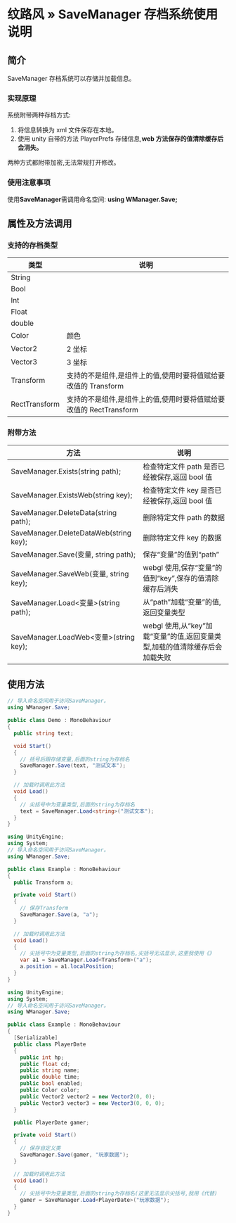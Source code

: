 # 纹路风 » SaveManager 存档系统使用说明

## 简介

SaveManager 存档系统可以存储并加载信息。

### 实现原理

系统附带两种存档方式:

1. 将信息转换为 xml 文件保存在本地。
2. 使用 unity 自带的方法 PlayerPrefs 存储信息,**web 方法保存的值清除缓存后会消失。**

两种方式都附带加密,无法常规打开修改。

### 使用注意事项

使用**SaveManager**需调用命名空间: **using WManager.Save;**

## 属性及方法调用

### 支持的存档类型

| 类型          | 说明                                                               |
| ------------- | ------------------------------------------------------------------ |
| String        |                                                                    |
| Bool          |                                                                    |
| Int           |                                                                    |
| Float         |                                                                    |
| double        |                                                                    |
| Color         | 颜色                                                               |
| Vector2       | 2 坐标                                                             |
| Vector3       | 3 坐标                                                             |
| Transform     | 支持的不是组件,是组件上的值,使用时要将值赋给要改值的 Transform     |
| RectTransform | 支持的不是组件,是组件上的值,使用时要将值赋给要改值的 RectTransform |

### 附带方法

| 方法                                   | 说明                                                                       |
| -------------------------------------- | -------------------------------------------------------------------------- |
| SaveManager.Exists(string path);       | 检查特定文件 path 是否已经被保存,返回 bool 值                              |
| SaveManager.ExistsWeb(string key);     | 检查特定文件 key 是否已经被保存,返回 bool 值                               |
| SaveManager.DeleteData(string path);   | 删除特定文件 path 的数据                                                   |
| SaveManager.DeleteDataWeb(string key); | 删除特定文件 key 的数据                                                    |
| SaveManager.Save(变量, string path);   | 保存“变量”的值到“path”                                                     |
| SaveManager.SaveWeb(变量, string key); | webgl 使用,保存“变量”的值到“key”,保存的值清除缓存后消失                    |
| SaveManager.Load<变量>(string path);   | 从“path”加载“变量”的值,返回变量类型                                        |
| SaveManager.LoadWeb<变量>(string key); | webgl 使用,从“key”加载“变量”的值,返回变量类型,加载的值清除缓存后会加载失败 |

## 使用方法

```csharp
// 导入命名空间用于访问SaveManager。
using WManager.Save;

public class Demo : MonoBehaviour
{
  public string text;

  void Start()
  {
    // 括号后跟存储变量,后面的string为存档名
    SaveManager.Save(text, "测试文本");
  }

  // 加载时调用此方法
  void Load()
  {
    // 尖括号中为变量类型,后面的string为存档名
    text = SaveManager.Load<string>("测试文本");
  }
}
```

```csharp
using UnityEngine;
using System;
// 导入命名空间用于访问SaveManager。
using WManager.Save;

public class Example : MonoBehaviour
{
  public Transform a;

  private void Start()
  {
    // 保存Transform
    SaveManager.Save(a, "a");
  }

  // 加载时调用此方法
  void Load()
  {
    // 尖括号中为变量类型,后面的string为存档名,尖括号无法显示,这里我使用《》
    var a1 = SaveManager.Load<Transform>("a");
    a.position = a1.localPosition;
  }
}
```

```csharp
using UnityEngine;
using System;
// 导入命名空间用于访问SaveManager。
using WManager.Save;

public class Example : MonoBehaviour
{
  [Serializable]
  public class PlayerDate
  {
    public int hp;
    public float cd;
    public string name;
    public double time;
    public bool enabled;
    public Color color;
    public Vector2 vector2 = new Vector2(0, 0);
    public Vector3 vector3 = new Vector3(0, 0, 0);
  }

  public PlayerDate gamer;

  private void Start()
  {
    // 保存自定义类
    SaveManager.Save(gamer, "玩家数据");
  }

  // 加载时调用此方法
  void Load()
  {
    // 尖括号中为变量类型,后面的string为存档名(这里无法显示尖括号,我用《代替)
    gamer = SaveManager.Load<PlayerDate>("玩家数据");
  }
}
```
